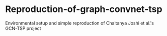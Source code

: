 # Reproduction-of-graph-convnet-tsp
Environmental setup and simple reproduction of Chaitanya Joshi et al.'s GCN-TSP project
